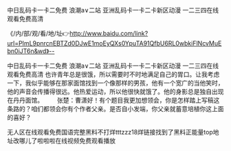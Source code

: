 中日乱码卡一卡二免费
浪潮a∨二站
亚洲乱码卡一卡二卡新区动漫
一二三四在线观看免费高清


《/内/部/观/看/地/址👉http://www.baidu.com/link?url=PImL9pnrcnEBTZd0DJwE1moEyQXs0YpuTA91QfbU6RL0wbkiFlNcvMuEbn0iJT6n&wd》--

中日乱码卡一卡二免费
浪潮a∨二站
亚洲乱码卡一卡二卡新区动漫
一二三四在线观看免费高清
也许青年总是很饿，所以需要时不时地满足自己的胃口。让我考虑一下，我似乎能够在那家面馆找到一个像那样的男孩，他有一个宽广的当他笑时，他的声音会传播得很远。他热爱运动，所以他很快就饿了。他的身影总是独自出现在丹丹面馆。
　　张楚：曹潇好！有个题目我更加想领会，你是怎样踏上写稿这条路的？咱们都领会你有个作者父亲。是否自小发端，你父亲就蓄意培植你这上面的喜好？





无人区在线观看免费国语完整黑料不打烊tttzzz18烊链接找到了黑料正能量top地址改哪儿了啦啦啦在线视频免费观看播放
